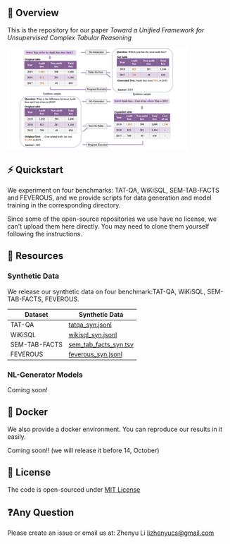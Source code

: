 ## 🏴󠁶󠁵󠁭󠁡󠁰󠁿 Overview

This is the repository for our paper *Toward a Unified Framework for Unsupervised Complex Tabular Reasoning*

<img src="./framework.png" alt="framework" style="zoom:40%;" />

## ⚡️ Quickstart

We experiment on four benchmarks: TAT-QA, WiKiSQL, SEM-TAB-FACTS and FEVEROUS, and we provide scripts for data generation and model training in the corresponding directory. 

Since some of the open-source repositories we use have no license, we can't upload them here directly. You may need to clone them yourself following the instructions.

##  🏰 Resources

### Synthetic Data

We release our synthetic data on four benchmark:TAT-QA, WiKiSQL, SEM-TAB-FACTS, FEVEROUS.

 Dataset | Synthetic Data 
----|----
TAT-QA | [tatqa_syn.jsonl](https://drive.google.com/file/d/1mpcTMqgG_YdfYIxnOHfBUfawNhXuLWwC/view?usp=sharing)
WiKiSQL | [wikisql_syn.jsonl](https://drive.google.com/file/d/1-xHnOV81Eg5RiT3G-ur6C67nhnbu-_JA/view?usp=sharing)
SEM-TAB-FACTS | [sem_tab_facts_syn.tsv](https://drive.google.com/file/d/1ZcF1NFlrKvXB_3NB1HBBIited81gGjOs/view?usp=sharing)
FEVEROUS | [feverous_syn.jsonl](https://drive.google.com/file/d/1S4NHfeb2lw8jnDIfWDOFRk8heTPxdeiU/view?usp=sharing) 

### NL-Generator Models
Coming soon!

## 🤗 Docker
We also provide a docker environment. You can reproduce our results in it easily.

Coming soon!! (we will release it before 14, October)

## 📝 License

The code is open-sourced under [MIT License](LICENSE)

## ❓Any Question

Please create an issue or email us at: Zhenyu Li lizhenyucs@gmail.com

